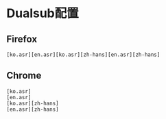 # Dualsub配置

## Firefox

```
[ko.asr][en.asr][ko.asr][zh-hans][en.asr][zh-hans]
```

## Chrome

```
[ko.asr]
[en.asr]
[ko.asr][zh-hans]
[en.asr][zh-hans]
```